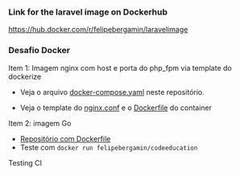 ### Link for the laravel image on Dockerhub

https://hub.docker.com/r/felipebergamin/laravelimage

### Desafio Docker

Item 1: Imagem nginx com host e porta do php_fpm via template do dockerize

- Veja o arquivo [docker-compose.yaml](https://github.com/felipebergamin/laravel-docker-compose/blob/e313271d855fc75e8190fb6a066bd7abd72af920/docker-compose.yml) neste repositório.

- Veja o template do [nginx.conf](https://github.com/felipebergamin/laravel-docker-compose/blob/e313271d855fc75e8190fb6a066bd7abd72af920/.docker/nginx/nginx.conf) e o [Dockerfile](https://github.com/felipebergamin/laravel-docker-compose/blob/e313271d855fc75e8190fb6a066bd7abd72af920/.docker/nginx/Dockerfile) do container

Item 2: imagem Go

- [Repositório com Dockerfile](https://github.com/felipebergamin/docker-image-hello-go)
- Teste com `docker run felipebergamin/codeeducation`

Testing CI
